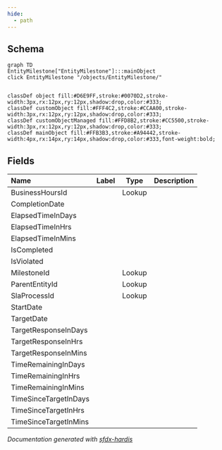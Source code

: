 ```yaml
---
hide:
  - path
---
```



## Schema

```mermaid
graph TD
EntityMilestone["EntityMilestone"]:::mainObject
click EntityMilestone "/objects/EntityMilestone/"


classDef object fill:#D6E9FF,stroke:#0070D2,stroke-width:3px,rx:12px,ry:12px,shadow:drop,color:#333;
classDef customObject fill:#FFF4C2,stroke:#CCAA00,stroke-width:3px,rx:12px,ry:12px,shadow:drop,color:#333;
classDef customObjectManaged fill:#FFD8B2,stroke:#CC5500,stroke-width:3px,rx:12px,ry:12px,shadow:drop,color:#333;
classDef mainObject fill:#FFB3B3,stroke:#A94442,stroke-width:4px,rx:14px,ry:14px,shadow:drop,color:#333,font-weight:bold;

```


<!-- Object description -->

## Fields

| Name      | Label | Type | Description |
| :-------- | :---- | :--: | :---------- | 
| BusinessHoursId |  | Lookup | <!-- --> |
| CompletionDate |  |  | <!-- --> |
| ElapsedTimeInDays |  |  | <!-- --> |
| ElapsedTimeInHrs |  |  | <!-- --> |
| ElapsedTimeInMins |  |  | <!-- --> |
| IsCompleted |  |  | <!-- --> |
| IsViolated |  |  | <!-- --> |
| MilestoneId |  | Lookup | <!-- --> |
| ParentEntityId |  | Lookup | <!-- --> |
| SlaProcessId |  | Lookup | <!-- --> |
| StartDate |  |  | <!-- --> |
| TargetDate |  |  | <!-- --> |
| TargetResponseInDays |  |  | <!-- --> |
| TargetResponseInHrs |  |  | <!-- --> |
| TargetResponseInMins |  |  | <!-- --> |
| TimeRemainingInDays |  |  | <!-- --> |
| TimeRemainingInHrs |  |  | <!-- --> |
| TimeRemainingInMins |  |  | <!-- --> |
| TimeSinceTargetInDays |  |  | <!-- --> |
| TimeSinceTargetInHrs |  |  | <!-- --> |
| TimeSinceTargetInMins |  |  | <!-- --> |








_Documentation generated with [sfdx-hardis](https://sfdx-hardis.cloudity.com)_
